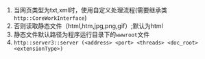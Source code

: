 1. 当网页类型为txt,xml时，使用自定义处理流程(需要继承类`http::CoreWorkInterface`)
2. 否则读取静态文件（html,htm,jpg,png,gif）;默认为html
3. 静态文件默认路径为程序运行目录下的`wwwroot`文件
4. `http::server3::server (<address> <port> <threads> <doc_root><extensionType>)`

